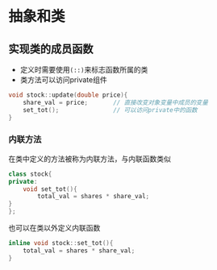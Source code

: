 # 抽象和类

## 实现类的成员函数
- 定义时需要使用`(::)`来标志函数所属的类
- 类方法可以访问private组件
```C++
void stock::update(double price){
    share_val = price;       // 直接改变对象变量中成员的变量
    set_tot();               // 可以访问private中的函数
}
```

### 内联方法
在类中定义的方法被称为内联方法，与内联函数类似
```C++
class stock{
private:
    void set_tot(){
        total_val = shares * share_val;
}
};
```

也可以在类以外定义内联函数
```C++
inline void stock::set_tot(){
    total_val = shares * share_val;
}
```





